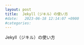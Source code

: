 ```yaml
---
layout: post
title:  Jekyll（ジキル）の使い方
#date:   2023-06-18 12:14:07 +0900
#categories: 
---
```


Jekyll（ジキル）の使い方
